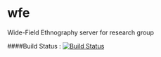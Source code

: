 # wfe
Wide-Field Ethnography server for research group

####Build Status : [![Build Status](https://api.travis-ci.org/wide-field-ethnography/wfe.svg?branch=master)](https://travis-ci.org/wide-field-ethnography/wfe)
